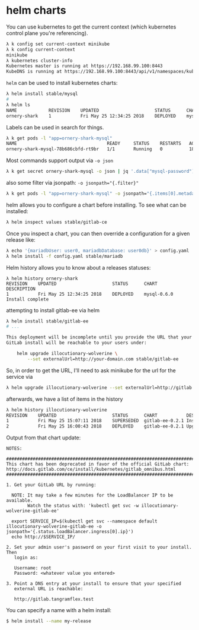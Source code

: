 # helm charts

You can use kubernetes to get the current context (which kubernetes control plane you're referencing).

```bash
λ k config set current-context minikube
λ k config current-context
minikube
λ kubernetes cluster-info
Kubernetes master is running at https://192.168.99.100:8443
KubeDNS is running at https://192.168.99.100:8443/api/v1/namespaces/kube-system/services/kube-dns:dns/proxy
```

`helm` can be used to install kubernetes charts:

```bash
λ helm install stable/mysql
#
λ helm ls
NAME        	REVISION	UPDATED                 	STATUS  	CHART      	NAMESPACE
ornery-shark	1       	Fri May 25 12:34:25 2018	DEPLOYED	mysql-0.6.0	default
```

Labels can be used in search for things.

```bash
λ k get pods -l "app=ornery-shark-mysql"
NAME                                  READY     STATUS    RESTARTS   AGE
ornery-shark-mysql-78b686cbfd-rt9br   1/1       Running   0          18m
```

Most commands support output via `-o json`

```bash
λ k get secret ornery-shark-mysql -o json | jq '.data["mysql-password"]'
```

also some filter via jsonpath: `-o jsonpath="{.filter}"`

```bash
λ k get pods -l "app=ornery-shark-mysql" -o jsonpath="{.items[0].metadata.name}"
```


helm allows you to configure a chart before installing. To see what can be installed:

```bash
λ helm inspect values stable/gitlab-ce
```

Once you inspect a chart, you can then override a configuration for a given release like:

```bash
λ echo '{mariadbUser: user0, mariadbDatabase: user0db}' > config.yaml
λ helm install -f config.yaml stable/mariadb
```


Helm history allows you to know about a releases statuses:

```
λ helm history ornery-shark
REVISION	UPDATED                 	STATUS  	CHART      	DESCRIPTION
1       	Fri May 25 12:34:25 2018	DEPLOYED	mysql-0.6.0	Install complete
```

attempting to install gitlab-ee via helm

```bash
λ helm install stable/gitlab-ee
# ...

This deployment will be incomplete until you provide the URL that your
GitLab install will be reachable to your users under:

    helm upgrade illocutionary-wolverine \
        --set externalUrl=http://your-domain.com stable/gitlab-ee
```

So, in order to get the URL, I'll need to ask minikube for the url for the service via

```bash
λ helm upgrade illocutionary-wolverine --set externalUrl=http://gitlab.tangramflex.test stable/gitlab-ee
```

afterwards, we have a list of items in the history

```bash
λ helm history illocutionary-wolverine
REVISION	UPDATED                 	STATUS    	CHART          	DESCRIPTION
1       	Fri May 25 15:07:11 2018	SUPERSEDED	gitlab-ee-0.2.1	Install complete
2       	Fri May 25 16:00:43 2018	DEPLOYED  	gitlab-ee-0.2.1	Upgrade complete
```

Output from that chart update:

```
NOTES:

##############################################################################
This chart has been deprecated in favor of the official GitLab chart:
http://docs.gitlab.com/ce/install/kubernetes/gitlab_omnibus.html
##############################################################################

1. Get your GitLab URL by running:

  NOTE: It may take a few minutes for the LoadBalancer IP to be available.
        Watch the status with: 'kubectl get svc -w illocutionary-wolverine-gitlab-ee'

  export SERVICE_IP=$(kubectl get svc --namespace default illocutionary-wolverine-gitlab-ee -o jsonpath='{.status.loadBalancer.ingress[0].ip}')
  echo http://$SERVICE_IP/

2. Set your admin user's password on your first visit to your install. Then
   login as:

   Username: root
   Password: <whatever value you entered>

3. Point a DNS entry at your install to ensure that your specified
   external URL is reachable:

   http://gitlab.tangramflex.test
```

You can specify a name with a helm install:

```bash
$ helm install --name my-release
```
